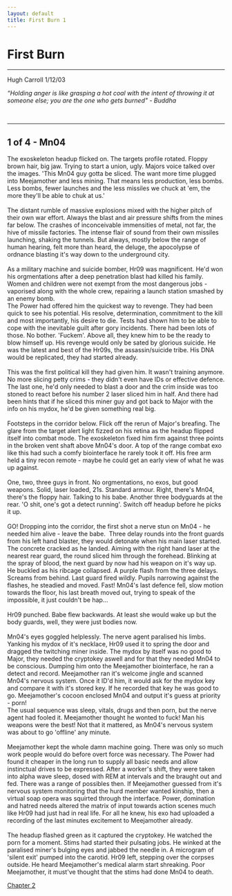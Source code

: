 ```yaml
---
layout: default
title: First Burn 1
---
```


<h1>First Burn</h1>
<hr />Hugh Carroll 1/12/03
<p><em>“Holding anger is like grasping a hot coal with the intent of throwing it at someone else; you are the one who gets burned" - Buddha</em></p>
<p> </p>
<hr />
<h2>1 of 4 - Mn04</h2>
<p>The exoskeleton headup flicked on. The targets profile rotated. Floppy brown hair, big jaw. Trying to start a union, ugly. Majors voice talked over the images. 'This Mn04 guy gotta be sliced. The want more time plugged into Meejamother and less mining. That means less production, less bombs. Less bombs, fewer launches and the less missiles we chuck at 'em, the more they'll be able to chuk at us.'<br /><br />The distant rumble of massive explosions mixed with the higher pitch of their own war effort. Always the blast and air pressure shifts from the mines far below. The crashes of inconceivable immensities of metal, not far, the hive of missile factories. The intense flair of sound from their own missiles launching, shaking the tunnels. But always, mostly below the range of human hearing, felt more than heard, the deluge, the apocolypse of ordnance blasting it's way down to the underground city.<br /><br />As a military machine and suicide bomber, Hr09 was magnificent. He'd won his orgmentations after a deep penetration blast had killed his family. Women and children were not exempt from the most dangerous jobs - vaporised along with the whole crew, repairing a launch station smashed by an enemy bomb.<br />The Power had offered him the quickest way to revenge. They had been quick to see his potential. His resolve, determination, commitment to the kill and most importantly, his desire to die. Tests had shown him to be able to cope with the inevitable guilt after gory incidents. There had been lots of those. No bother. 'Fuckem'. Above all, they knew him to be the ready to blow himself up. His revenge would only be sated by glorious suicide. He was the latest and best of the Hr09s, the assassin/suicide tribe. His DNA would be replicated, they had started already.<br /><br />This was the first political kill they had given him. It wasn't training anymore. No more slicing petty crims - they didn't even have IDs or effective defence. The last one, he'd only needed to blast a door and the crim inside was too stoned to react before his number 2 laser sliced him in half. And there had been hints that if he sliced this miner guy and got back to Major with the info on his mydox, he'd be given something real big.<br /><br />Footsteps in the corridor below. Flick off the rerun of Major's breafing. The glare from the target alert light fizzed on his retina as the headup flipped itself into combat mode. The exoskeleton fixed him firm against three points in the broken vent shaft above Mn04's door. A top of the range combat exo like this had such a comfy biointerface he rarely took it off. His free arm held a tiny recon remote - maybe he could get an early view of what he was up against.<br /><br />One, two, three guys in front. No orgmentations, no exos, but good weapons. Solid, laser loaded, 21s. Standard armour. Right, there's Mn04, there's the floppy hair. Talking to his babe. Another three bodyguards at the rear. 'O shit, one's got a detect running'. Switch off headup before he picks it up.<br /><br />GO! Dropping into the corridor, the first shot a nerve stun on Mn04 - he needed him alive - leave the babe.  Three delay rounds into the front guards from his left hand blaster, they would detonate when his main laser started. The concrete cracked as he landed. Aiming with the right hand laser at the nearest rear guard, the round sliced him through the forehead. Blinking at the spray of blood, the next guard by now had his weapon on it's way up. He buckled as his ribcage collapsed. A purple flash from the three delays. Screams from behind. Last guard fired wildly. Pupils narrowing against the flashes, he steadied and moved. Fast! Mn04's last defence fell, slow motion towards the floor, his last breath moved out, trying to speak of the impossible, it just couldn't be hap...<br /><br />Hr09 punched. Babe flew backwards. At least she would wake up but the body guards, well, they were just bodies now.<br /><br />Mn04's eyes goggled helplessly. The nerve agent paralised his limbs. Yanking his mydox of it's necklace, Hr09 used it to spring the door and dragged the twitching miner inside. The mydox by itself was no good to Major, they needed the cryptokey aswell and for that they needed Mn04 to be conscious. Dumping him onto the Meejamother biointerface, he ran a detect and record. Meejamother ran it's welcome jingle and scanned Mn04's nervous system. Once it ID'd him, it would ask for the mydox key and compare it with it's stored key. If he recorded that key he was good to go. Meejamother's cocoon enclosed Mn04 and output it's guess at priority - porn!<br />The usual sequence was sleep, vitals, drugs and then porn, but the nerve agent had fooled it. Meejamother thought he wonted to fuck! Man his weapons were the best! Not that it mattered, as Mn04's nervous system was about to go 'offline' any minute.<br /><br />Meejamother kept the whole damn machine going. There was only so much work people would do before overt force was necessary. The Power had found it cheaper in the long run to supply all basic needs and allow instinctual drives to be expressed. After a worker's shift, they were taken into alpha wave sleep, dosed with REM at intervals and the braught out and fed. There was a range of possibles then. If Meejamother guessed from it's nervous system monitoring that the hurd member wanted kinship, then a virtual soap opera was squirted through the interface. Power, domination and hatred needs altered the matrix of input towards action scenes much like Hr09 had just had in real life. For all he knew, his exo had uploaded a recording of the last minutes excitement to Meejamother already.<br /><br />The headup flashed green as it captured the cryptokey. He watched the porn for a moment. Stims had started their pulsating jobs. He winked at the paralised miner's bulging eyes and jabbed the needle in. A microgram of 'silent exit' pumped into the carotid. Hr09 left, stepping over the corpses outside. He heard Meejamother's medical alarm start shreaking. Poor Meejamother, it must've thought that the stims had done Mn04 to death.</p>
<p><a href="/pages/prose/firstBurn/02-fb.html">Chapter 2</a></p>

